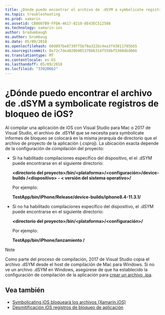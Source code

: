 ```yaml
---
title: ¿Dónde puedo encontrar el archivo de .dSYM a symbolicate registros de bloqueo de iOS?
ms.topic: troubleshooting
ms.prod: xamarin
ms.assetid: CB8607B9-FFDA-4617-8210-8E43EC512588
ms.technology: xamarin-ios
author: bradumbaugh
ms.author: brumbaug
ms.date: 05/09/2018
ms.openlocfilehash: 60d897be8739ff5b78a322bc4ea3f43011785bb5
ms.sourcegitcommit: 0a72c7dea020b965378b6314f558bf5360dbd066
ms.translationtype: MT
ms.contentlocale: es-ES
ms.lasthandoff: 05/09/2018
ms.locfileid: "33920662"
---
```

# <a name="where-can-i-find-the-dsym-file-to-symbolicate-ios-crash-logs"></a>¿Dónde puedo encontrar el archivo de .dSYM a symbolicate registros de bloqueo de iOS?

Al compilar una aplicación de iOS con Visual Studio para Mac o 2017 de Visual Studio, el archivo de .dSYM que se necesita para symbolicate informes de bloqueo se colocará en la misma jerarquía de directorio que el archivo de proyecto de la aplicación (.csproj). La ubicación exacta depende de la configuración de compilación del proyecto:

- Si ha habilitado compilaciones específico del dispositivo, el el .dSYM puede encontrarse en el siguiente directorio:

    **&lt;directorio del proyecto&gt;/bin/&lt;plataforma&gt;/&lt;configuración&gt;/device-builds /&lt;dispositivo&gt; - &lt; versión del sistema operativo&gt;/**

    Por ejemplo:
  
    **TestApp/bin/iPhone/Release/device-builds/iphone8.4-11.3.1/**

- Si no ha habilitado compilaciones específico del dispositivo, el .dSYM puede encontrarse en el siguiente directorio:

    **&lt;directorio del proyecto&gt;/bin/&lt;plataforma&gt;/&lt;configuración&gt;/**

    Por ejemplo:

    **TestApp/bin/iPhone/lanzamiento /**

> [!NOTE]
> Como parte del proceso de compilación, 2017 de Visual Studio copia el archivo .dSYM desde el host de compilación de Mac para Windows. Si no ve un archivo .dSYM en Windows, asegúrese de que ha establecido la configuración de compilación de la aplicación para [crear un archivo .ipa](~/ios/deploy-test/app-distribution/ipa-support.md).

## <a name="see-also"></a>Vea también

- [Symbolicating iOS bloqueará los archivos (Xamarin.iOS)](http://jmillerdev.net/symbolicating-ios-crash-files-xamarin-ios/)
- [Desmitificación iOS registros de bloqueo de aplicación](https://www.raywenderlich.com/23704/demystifying-ios-application-crash-logs)


